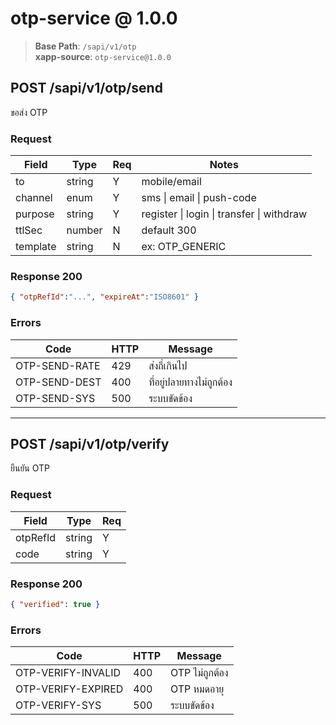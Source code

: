 # otp-service @ 1.0.0

> **Base Path**: `/sapi/v1/otp`  
> **xapp-source**: `otp-service@1.0.0`

## POST /sapi/v1/otp/send
ขอส่ง OTP

### Request
| Field | Type | Req | Notes |
|---|---|---|---|
| to | string | Y | mobile/email |
| channel | enum | Y | sms \| email \| push-code |
| purpose | string | Y | register \| login \| transfer \| withdraw |
| ttlSec | number | N | default 300 |
| template | string | N | ex: OTP_GENERIC |

### Response 200
```json
{ "otpRefId":"...", "expireAt":"ISO8601" }
```

### Errors
| Code | HTTP | Message |
|---|---|---|
| OTP-SEND-RATE | 429 | ส่งถี่เกินไป |
| OTP-SEND-DEST | 400 | ที่อยู่ปลายทางไม่ถูกต้อง |
| OTP-SEND-SYS | 500 | ระบบขัดข้อง |

---

## POST /sapi/v1/otp/verify
ยืนยัน OTP

### Request
| Field | Type | Req |
|---|---|---|
| otpRefId | string | Y |
| code | string | Y |

### Response 200
```json
{ "verified": true }
```

### Errors
| Code | HTTP | Message |
|---|---|---|
| OTP-VERIFY-INVALID | 400 | OTP ไม่ถูกต้อง |
| OTP-VERIFY-EXPIRED | 400 | OTP หมดอายุ |
| OTP-VERIFY-SYS | 500 | ระบบขัดข้อง |
